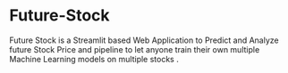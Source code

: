 # Future-Stock

Future Stock is a Streamlit based Web Application to Predict and Analyze future Stock Price and pipeline to let anyone train their own multiple Machine Learning models on multiple stocks .
